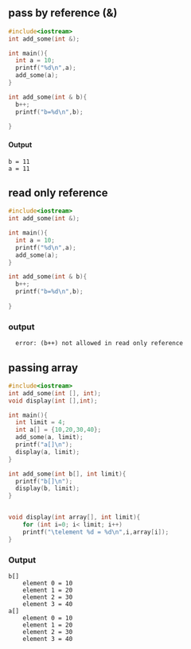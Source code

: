 ## pass by reference (&)

```c++
#include<iostream>
int add_some(int &);

int main(){
  int a = 10;
  printf("%d\n",a);
  add_some(a);
}

int add_some(int & b){
  b++;
  printf("b=%d\n",b);
  
}
```

#### Output
```
b = 11
a = 11
```

## read only reference
```c++
#include<iostream>
int add_some(int &);

int main(){
  int a = 10;
  printf("%d\n",a);
  add_some(a);
}

int add_some(int & b){
  b++;
  printf("b=%d\n",b);
  
}
```
### output
```
  error: (b++) not allowed in read only reference
```


## passing array 
```c++
#include<iostream>
int add_some(int [], int);
void display(int [],int);

int main(){
  int limit = 4;
  int a[] = {10,20,30,40};
  add_some(a, limit);
  printf("a[]\n");
  display(a, limit);
}

int add_some(int b[], int limit){
  printf("b[]\n");
  display(b, limit);
}


void display(int array[], int limit){
    for (int i=0; i< limit; i++)
    printf("\telement %d = %d\n",i,array[i]);
}
```

### Output
```
b[]
	element 0 = 10
	element 1 = 20
	element 2 = 30
	element 3 = 40
a[]
	element 0 = 10
	element 1 = 20
	element 2 = 30
	element 3 = 40
```  

